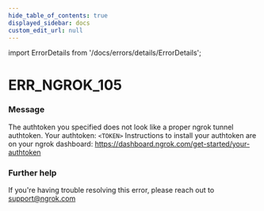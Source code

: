 ```yaml
---
hide_table_of_contents: true
displayed_sidebar: docs
custom_edit_url: null
---
```


import ErrorDetails from '/docs/errors/details/ErrorDetails';

# ERR_NGROK_105

### Message
The authtoken you specified does not look like a proper ngrok tunnel authtoken.
Your authtoken: `<TOKEN>`
Instructions to install your authtoken are on your ngrok dashboard:
https://dashboard.ngrok.com/get-started/your-authtoken

### Further help
If you're having trouble resolving this error, please reach out to [support@ngrok.com](mailto:support@ngrok.com?subject=Help%20with%20ERR_NGROK_105)

<ErrorDetails error='err_ngrok_105' />
